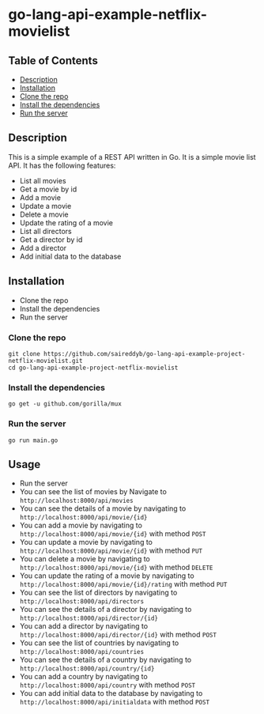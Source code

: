 # go-lang-api-example-netflix-movielist

## Table of Contents
- [Description](#description)
- [Installation](#installation)
- [Clone the repo](#clone-the-repo)
- [Install the dependencies](#install-the-dependencies)
- [Run the server](#run-the-server)
## Description
This is a simple example of a REST API written in Go. It is a simple movie list API. It has the following features:
- List all movies
- Get a movie by id
- Add a movie
- Update a movie
- Delete a movie
- Update the rating of a movie
- List all directors
- Get a director by id
- Add a director
- Add initial data to the database


## Installation
- Clone the repo
- Install the dependencies
- Run the server

### Clone the repo
```shell
git clone https://github.com/saireddyb/go-lang-api-example-project-netflix-movielist.git
cd go-lang-api-example-project-netflix-movielist

```
### Install the dependencies
```shell
go get -u github.com/gorilla/mux

```

### Run the server
```shell
go run main.go

```

## Usage
- Run the server
- You can see the list of movies by Navigate to `http://localhost:8000/api/movies`
- You can see the details of a movie by navigating to `http://localhost:8000/api/movie/{id}`
- You can add a movie by navigating to `http://localhost:8000/api/movie/{id}` with method `POST`
- You can update a movie by navigating to `http://localhost:8000/api/movie/{id}` with method `PUT`
- You can delete a movie by navigating to `http://localhost:8000/api/movie/{id}` with method `DELETE`
- You can update the rating of a movie by navigating to `http://localhost:8000/api/movie/{id}/rating` with method `PUT`
- You can see the list of directors by navigating to `http://localhost:8000/api/directors`
- You can see the details of a director by navigating to `http://localhost:8000/api/director/{id}`
- You can add a director by navigating to `http://localhost:8000/api/director/{id}` with method `POST`
- You can see the list of countries by navigating to `http://localhost:8000/api/countries`
- You can see the details of a country by navigating to `http://localhost:8000/api/country/{id}`
- You can add a country by navigating to `http://localhost:8000/api/country` with method `POST`
- You can add initial data to the database by navigating to `http://localhost:8000/api/initialdata` with method `POST`